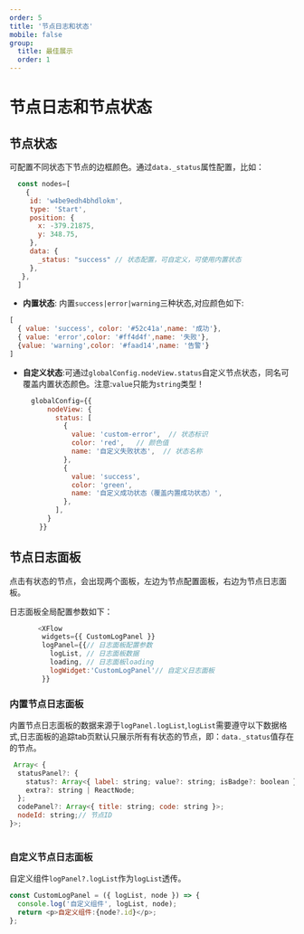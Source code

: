 ```yaml
---
order: 5
title: '节点日志和状态'
mobile: false
group: 
  title: 最佳展示
  order: 1
---
```

# 节点日志和节点状态


## 节点状态
 可配置不同状态下节点的边框颜色。通过`data._status`属性配置，比如：
 ```js
   const nodes=[
     {
      id: 'w4be9edh4bhdlokm',
      type: 'Start',
      position: {
        x: -379.21875,
        y: 348.75,
      },
      data: {
        _status: "success" // 状态配置，可自定义，可使用内置状态
      },
    },
   ]
 ```
 - **内置状态**: 内置`success|error|warning`三种状态,对应颜色如下:
  ```js
  [
    { value: 'success', color: '#52c41a',name: '成功'},
    { value: 'error',color: '#ff4d4f',name: '失败'},
    {value: 'warning',color: '#faad14',name: '告警'}
  ]
  ```
 - **自定义状态**:可通过`globalConfig.nodeView.status`自定义节点状态，同名可覆盖内置状态颜色。注意:`value`只能为`string`类型！
    ```js
      globalConfig={{
          nodeView: {
            status: [
              {
                value: 'custom-error',  // 状态标识
                color: 'red',   // 颜色值
                name: '自定义失败状态',  // 状态名称
              },
              {
                value: 'success',
                color: 'green',
                name: '自定义成功状态（覆盖内置成功状态）',
              },
            ],
          }
        }}
   ```

<code src="./demo/log/index.tsx"></code>


## 节点日志面板

点击有状态的节点，会出现两个面板，左边为节点配置面板，右边为节点日志面板。

日志面板全局配置参数如下：
```js
       <XFlow
        widgets={{ CustomLogPanel }}
        logPanel={{// 日志面板配置参数
          logList, // 日志面板数据
          loading, // 日志面板loading
          logWidget:'CustomLogPanel'// 自定义日志面板
        }}
```
### 内置节点日志面板

内置节点日志面板的数据来源于`logPanel.logList`,`logList`需要遵守以下数据格式,日志面板的追踪tab页默认只展示所有有状态的节点，即：`data._status`值存在的节点。
```js
 Array< {
  statusPanel?: {
    status?: Array<{ label: string; value?: string; isBadge?: boolean }>; // isBadge是否为badge形式显示状态
    extra?: string | ReactNode;
  };
  codePanel?: Array<{ title: string; code: string }>;
  nodeId: string;// 节点ID
}>; 
   
```
<code src="./demo/log/buildIn-log/index.tsx"></code>


### 自定义节点日志面板

自定义组件`logPanel?.logList`作为`logList`透传。

```js
const CustomLogPanel = ({ logList, node }) => {
  console.log('自定义组件', logList, node);
  return <p>自定义组件:{node?.id}</p>;
};

```

<code src="./demo/log/custom-log/index.tsx"></code>

